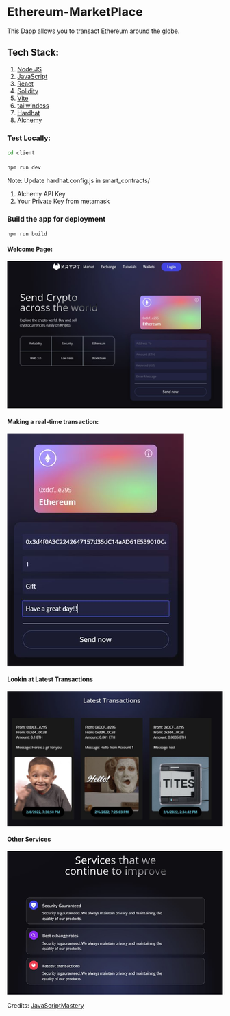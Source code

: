 # Ethereum-MarketPlace
This Dapp allows you to transact Ethereum around the globe. 

## Tech Stack: 

1. [Node.JS](https://nodejs.org/en/)
2. [JavaScript](https://developer.mozilla.org/en-US/docs/Web/JavaScript)
3. [React](https://reactjs.org/)
4. [Solidity](https://soliditylang.org/)
5. [Vite](https://vitejs.dev/)
6. [tailwindcss](https://tailwindcss.com/)
7. [Hardhat](https://hardhat.org/)
8. [Alchemy](https://www.alchemy.com/)


### Test Locally: 
```bash
cd client

npm run dev
```

Note: Update hardhat.config.js in smart_contracts/

1. Alchemy API Key
2. Your Private Key from metamask

### Build the app for deployment

```bash
npm run build
```

#### Welcome Page: 
![alt welcome](web3.0/client/images/Welcome.jpg)

#### Making a real-time transaction: 
![alt transaction](web3.0/client/images/Transaction.jpg)

#### Lookin at Latest Transactions
![alt latest_transactions](web3.0/client/images/Transactions.jpg)

#### Other Services
![alt services](web3.0/client/images/Services.jpg)



Credits: [JavaScriptMastery](https://www.youtube.com/watch?v=Wn_Kb3MR_cU&ab_channel=JavaScriptMastery)